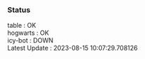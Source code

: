 ### Status


table : OK  
hogwarts : OK  
icy-bot : DOWN  
Latest Update : 2023-08-15 10:07:29.708126
